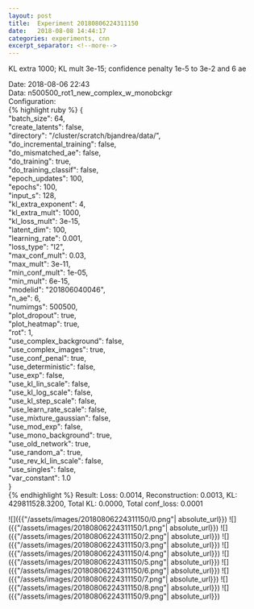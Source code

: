 ```yaml
---
layout: post
title:  Experiment 20180806224311150
date:   2018-08-08 14:44:17
categories: experiments, cnn
excerpt_separator: <!--more-->
---
```

KL extra 1000; KL mult 3e-15; confidence penalty 1e-5 to 3e-2 and 6 ae  

 <!--more-->
Date: 2018-08-06 22:43  
Data: n500500_rot1_new_complex_w_monobckgr  
Configuration:   
{% highlight ruby %}
{  
    "batch_size": 64,   
    "create_latents": false,   
    "directory": "/cluster/scratch/bjandrea/data/",   
    "do_incremental_training": false,   
    "do_mismatched_ae": false,   
    "do_training": true,   
    "do_training_classif": false,   
    "epoch_updates": 100,   
    "epochs": 100,   
    "input_s": 128,   
    "kl_extra_exponent": 4,   
    "kl_extra_mult": 1000,   
    "kl_loss_mult": 3e-15,   
    "latent_dim": 100,   
    "learning_rate": 0.001,   
    "loss_type": "l2",   
    "max_conf_mult": 0.03,   
    "max_mult": 3e-11,   
    "min_conf_mult": 1e-05,   
    "min_mult": 6e-15,   
    "modelid": "201806040046",   
    "n_ae": 6,   
    "numimgs": 500500,   
    "plot_dropout": true,   
    "plot_heatmap": true,   
    "rot": 1,   
    "use_complex_background": false,   
    "use_complex_images": true,   
    "use_conf_penal": true,   
    "use_deterministic": false,   
    "use_exp": false,   
    "use_kl_lin_scale": false,   
    "use_kl_log_scale": false,   
    "use_kl_step_scale": false,   
    "use_learn_rate_scale": false,   
    "use_mixture_gaussian": false,   
    "use_mod_exp": false,   
    "use_mono_background": true,   
    "use_old_network": true,   
    "use_random_a": true,   
    "use_rev_kl_lin_scale": false,   
    "use_singles": false,   
    "var_constant": 1.0  
}  
{% endhighlight %}
Result: Loss: 0.0014, Reconstruction: 0.0013, KL: 429811528.3200, Total KL: 0.0000,  Total conf_loss: 0.0001  

![]({{"/assets/images/20180806224311150/0.png"| absolute_url}})
![]({{"/assets/images/20180806224311150/1.png"| absolute_url}})
![]({{"/assets/images/20180806224311150/2.png"| absolute_url}})
![]({{"/assets/images/20180806224311150/3.png"| absolute_url}})
![]({{"/assets/images/20180806224311150/4.png"| absolute_url}})
![]({{"/assets/images/20180806224311150/5.png"| absolute_url}})
![]({{"/assets/images/20180806224311150/6.png"| absolute_url}})
![]({{"/assets/images/20180806224311150/7.png"| absolute_url}})
![]({{"/assets/images/20180806224311150/8.png"| absolute_url}})
![]({{"/assets/images/20180806224311150/9.png"| absolute_url}})
